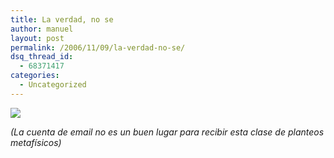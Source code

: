 ```yaml
---
title: La verdad, no se
author: manuel
layout: post
permalink: /2006/11/09/la-verdad-no-se/
dsq_thread_id:
  - 68371417
categories:
  - Uncategorized
---
```

![][1]

*(La cuenta de email no es un buen lugar para recibir esta clase de planteos metafísicos)*

 [1]: http://blog.jazzido.com/assets/2006/11/9/cielo.png